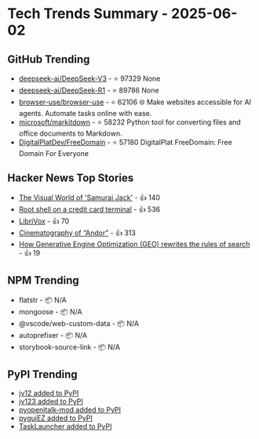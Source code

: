 # Tech Trends Summary - 2025-06-02

## GitHub Trending
- [deepseek-ai/DeepSeek-V3](https://github.com/deepseek-ai/DeepSeek-V3) - ⭐ 97329
  None
- [deepseek-ai/DeepSeek-R1](https://github.com/deepseek-ai/DeepSeek-R1) - ⭐ 89786
  None
- [browser-use/browser-use](https://github.com/browser-use/browser-use) - ⭐ 62106
  🌐 Make websites accessible for AI agents. Automate tasks online with ease.
- [microsoft/markitdown](https://github.com/microsoft/markitdown) - ⭐ 58232
  Python tool for converting files and office documents to Markdown.
- [DigitalPlatDev/FreeDomain](https://github.com/DigitalPlatDev/FreeDomain) - ⭐ 57180
  DigitalPlat FreeDomain: Free Domain For Everyone

## Hacker News Top Stories
- [The Visual World of 'Samurai Jack'](https://animationobsessive.substack.com/p/the-visual-world-of-samurai-jack) - 👍 140
- [Root shell on a credit card terminal](https://stefan-gloor.ch/yomani-hack) - 👍 536
- [LibriVox](https://librivox.org/) - 👍 70
- [Cinematography of “Andor”](https://www.pushing-pixels.org/2025/05/20/cinematography-of-andor-interview-with-christophe-nuyens.html) - 👍 313
- [How Generative Engine Optimization (GEO) rewrites the rules of search](https://a16z.com/geo-over-seo/) - 👍 19

## NPM Trending
- flatstr - 📦 N/A
- mongoose - 📦 N/A
- @vscode/web-custom-data - 📦 N/A
- autoprefixer - 📦 N/A
- storybook-source-link - 📦 N/A

## PyPI Trending
- [jv12 added to PyPI](https://pypi.org/project/jv12/)
- [jv123 added to PyPI](https://pypi.org/project/jv123/)
- [pyopenjtalk-mod added to PyPI](https://pypi.org/project/pyopenjtalk-mod/)
- [pyguiEZ added to PyPI](https://pypi.org/project/pyguiez/)
- [TaskLauncher added to PyPI](https://pypi.org/project/tasklauncher/)
